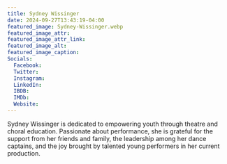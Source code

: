 ```yaml
---
title: Sydney Wissinger
date: 2024-09-27T13:43:19-04:00
featured_image: Sydney-Wissinger.webp
featured_image_attr: 
featured_image_attr_link: 
featured_image_alt: 
featured_image_caption: 
Socials:
  Facebook: 
  Twitter: 
  Instagram: 
  LinkedIn: 
  IBDB: 
  IMDb:
  Website: 
---
```

Sydney Wissinger is dedicated to empowering youth through theatre and choral education. Passionate about performance, she is grateful for the support from her friends and family, the leadership among her dance captains, and the joy brought by talented young performers in her current production.
